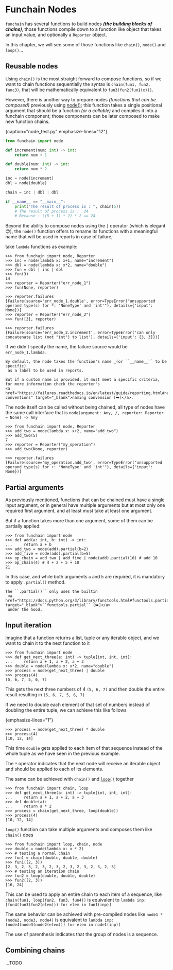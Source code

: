 # Funchain Nodes
``funchain`` has several functions to build nodes _**(the building blocks of chains)**_, those functions compile down
to a function like object that takes an input value, and optionally a ``Reporter`` object.

In this chapter, we will see some of those functions like ``chain()``, ``node()`` and ``loop()``...

## Reusable nodes
Using ``chain()`` is the most straight forward to compose functions, so if we want to chain functions
sequentially the syntax is ``chain(fun1, fun2, func3)``, that will be mathematically equivalent to ``fun3(fun2(fun1(x)))``.

However, there is another way to prepare nodes _(functions that can be composed)_ previously using [node()](#funchain.node);
this function takes a single positional argument that should be a function _(or a callable)_ and compiles
it into a funchain component; those components can be later composed to make new function chains.

{caption="node_test.py" emphasize-lines="12"}
````python
from funchain import node

def increment(num: int) -> int:
    return num + 1

def double(num: int) -> int:
    return num * 2

inc = node(increment)
dbl = node(double)

chain = inc | dbl | dbl

if __name__ == "__main__":
    print("The result of process is : ", chain(5))
    # The result of process is :  24
    # Because : ((5 + 1) * 2) * 2 == 24
````

Beyond the ability to compose nodes using the ``|`` operator (which is elegant 😍), 
the ``node()`` function offers to rename its functions with a meaningful name that will be used in reports in case of failure;

take ``lambda`` functions as example:

````pycon
>>> from funchain import node, Reporter
>>> inc = node(lambda x: x+1, name="increment")
>>> dbl = node(lambda x: x*2, name="double")
>>> fun = dbl | inc | dbl
>>> fun(3)
14
>>> reporter = Reporter("err_node_1")
>>> fun(None, reporter)

>>> reporter.failures
[Failure(source='err_node_1.double', error=TypeError("unsupported operand type(s) for *: 'NoneType' and 'int'"), details={'input': None})]
>>> reporter = Reporter("err_node_2")
>>> fun([3], reporter)

>>> reporter.failures
[Failure(source='err_node_2.increment', error=TypeError('can only concatenate list (not "int") to list'), details={'input': [3, 3]})] 
````
If we didn't specify the name, the failure source would be ``err_node_1.lambda``.

```{note}
By default, the node takes the function's name _(or ``__name__`` to be specific)_
 as a label to be used in reports.

But if a custom name is provided, it must meet a specific criteria, for more information check the reporter's
<a href="https://failures.readthedocs.io/en/latest/guide/reporting.html#naming-conventions" target="_blank">naming convension [⮩]</a>.
```

The node itself can be called without being chained, all type of nodes have the same
call interface that is ``node(argument: Any, /, reporter: Reporter = None) -> Any``

```pycon
>>> from funchain import node, Reporter
>>> add_two = node(lambda x: x+2, name="add_two")
>>> add_two(5)
7
>>> reporter = Reporter("my_operation")
>>> add_two(None, reporter)

>>> reporter.failures
[Failure(source='my_operation.add_two', error=TypeError("unsupported operand type(s) for +: 'NoneType' and 'int'"), details={'input': None})]
```

## Partial arguments
As previously mentioned, functions that can be chained must have a single input argument, or in general have multiple
arguments but at most only one required first argument, and at least must take at least one argument.

But if a function takes more than one argument, some of them can be partially applied:
```pycon
>>> from funchain import node
>>> def add(a: int, b: int) -> int:
...     return a + b
>>> add_two = node(add).partial(b=2)
>>> add_five = node(add).partial(b=5)
>>> op_chain = add_two | add_five | node(add).partial(10) # add 10
>>> op_chain(4) # 4 + 2 + 5 + 10
21
```
In this case, and while both arguments `a` and `b` are required, it is mandatory to apply `.partial()` method.

```{note}
The ``.partial()`` only uses the builtin
 <a href="https://docs.python.org/3/library/functools.html#functools.partial" target="_blank">``functools.partial`` [⮩]</a>
 under the hood.
```

## Input iteration
Imagine that a function returns a list, tuple or any iterable object, and we want to chain it to the next function to it

````pycon
>>> from funchain import node
>>> def get_next_three(a: int) -> tuple[int, int, int]:
...     return a + 1, a + 2, a + 3
>>> double = node(lambda x: x*2, name="double")
>>> process = node(get_next_three) | double
>>> process(4)
(5, 6, 7, 5, 6, 7)
````
This gets the next three numbers of 4 ``(5, 6, 7)``
and then double the entire result resulting in ``(5, 6, 7, 5, 6, 7)``

If we need to double each element of that set of numbers instead of doubling the entire tuple, we can achieve this like
follows

{emphasize-lines="1"}
````pycon
>>> process = node(get_next_three) * double
>>> process(4)
[10, 12, 14]
````
This time `double` gets applied to each item of that sequence instead of the whole tuple as we have seen in the previous
example.

The `*` operator indicates that the next node will receive an iterable object
and should be applied to each of its elements.

The same can be achieved with `chain()` and [`loop()`](#funchain.loop) together

````pycon
>>> from funchain import chain, loop
>>> def get_next_three(a: int) -> tuple[int, int, int]:
...     return a + 1, a + 2, a + 3
>>> def double(a):
...     return a * 2
>>> process = chain(get_next_three, loop(double))
>>> process(4)
[10, 12, 14]
````

``loop()`` function can take multiple arguments and composes them like ``chain()`` does

```pycon
>>> from funchain import loop, chain, node
>>> double = node(lambda x: x * 2)
>>> # testing a normal chain
>>> fun1 = chain(double, double, double)
>>> fun1([2, 3])
[2, 3, 2, 3, 2, 3, 2, 3, 2, 3, 2, 3, 2, 3, 2, 3]
>>> # testing an iteration chain
>>> fun2 = loop(double, double, double)
>>> fun2([2, 3])
[16, 24]
```

This can be used to apply an entire chain to each item of a sequence, like ``chain(fun1, loop(fun2, fun3, fun4))``
is equivalent to ``lambda inp: [fun4(fun3(fun2(elem))) for elem in fun1(inp)]``

The same behavior can be achieved with pre-compiled nodes like ``node1 * (node2, node3, node4)`` is equivalent to
``lambda inp: [node4(node3(node2(elem))) for elem in node1(inp)]``

The use of parenthesis indicates that the group of nodes is a sequence. 

## Combining chains
...TODO

